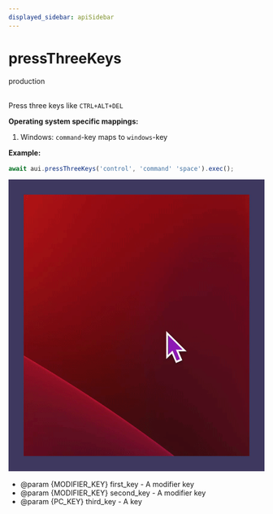 ```yaml
---
displayed_sidebar: apiSidebar
---
```

# pressThreeKeys
<span class="theme-doc-version-badge badge badge--success">production</span><br/><br/>

Press three keys like `CTRL+ALT+DEL`

**Operating system specific mappings:**
1. Windows: `command`-key maps to `windows`-key

**Example:**
```typescript
await aui.pressThreeKeys('control', 'command' 'space').exec();
```

![](/img/gif/pressThreeKeys.gif)

   * @param {MODIFIER_KEY} first_key - A modifier key
   * @param {MODIFIER_KEY} second_key - A modifier key
   * @param {PC_KEY} third_key - A key
